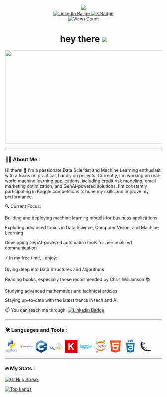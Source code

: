 <div id="header" align="center">
  <img src="https://i.giphy.com/media/v1.Y2lkPTc5MGI3NjExYzkxc3kwaXlwcWJuMnBxbG8zbHpiZzFkYzR3ejZ6ODV1dGt3cTlnOSZlcD12MV9pbnRlcm5hbF9naWZfYnlfaWQmY3Q9Zw/bGgsc5mWoryfgKBx1u/giphy.gif" width="150"/>
</div>

<div id="badges" align="center">
  <a href="https://www.linkedin.com/in/priyadarshi-kumar-092388264/">
    <img src="https://img.shields.io/badge/LinkedIn-blue?logo=linkedin&logoColor=white&style=for-the-badge" alt="LinkedIn Badge"/>
  </a>
  <a href="https://x.com/BATMAN28535944">
    <img src="https://img.shields.io/twitter/url/https/twitter.com/cloudposse.svg?style=social" alt="X Badge"/>
  </a>
</div>

<div id="views-count" align="center">
  <img src="https://komarev.com/ghpvc/?username=priyadarshi2022-max&style=flat-square&color=blue" alt="Views Count"/>
</div>

<h1 align="center">
  hey there
  <img src="https://media.giphy.com/media/hvRJCLFzcasrR4ia7z/giphy.gif" width="30px"/>
</h1>
<div align="center">
  <img src="https://media.giphy.com/media/dWesBcTLavkZuG35MI/giphy.gif" width="600" height="300"/>
</div>

---

### :man_technologist: About Me :

Hi there! 👋 I'm a passionate Data Scientist and Machine Learning enthusiast with a focus on practical, hands-on projects. Currently, I'm working on real-world machine learning applications, including credit risk modeling, email marketing optimization, and GenAI-powered solutions. I'm constantly participating in Kaggle competitions to hone my skills and improve my performance.

🔍 Current Focus:

Building and deploying machine learning models for business applications

Exploring advanced topics in Data Science, Computer Vision, and Machine Learning

Developing GenAI-powered automation tools for personalized communication

⚡ In my free time, I enjoy:

Diving deep into Data Structures and Algorithms

Reading books, especially those recommended by Chris Williamson 📚

Studying advanced mathematics and technical articles

Staying up-to-date with the latest trends in tech and AI

📫 You can reach me through:  [![Linkedin Badge](https://img.shields.io/badge/-LinkedIn-blue?style=flat&logo=Linkedin&logoColor=white)](https://www.linkedin.com/in/priyadarshi-kumar-092388264) 

---

### :hammer_and_wrench: Languages and Tools :
<div id="tools">
  <img src="https://github.com/devicons/devicon/blob/master/icons/python/python-original-wordmark.svg" title="python" alt="python" width="40" height="40"/>&nbsp;
  <img src="https://github.com/devicons/devicon/blob/master/icons/tensorflow/tensorflow-original-wordmark.svg" title="tensforflow" alt="tensforflow" width="40" height="40"/>&nbsp;
  <img src="https://github.com/devicons/devicon/blob/master/icons/cplusplus/cplusplus-original.svg" title="cplusplus" alt="cpp" width="40" height="40"/>&nbsp;
  <img src="https://github.com/devicons/devicon/blob/master/icons/mysql/mysql-original-wordmark.svg" title="mysql" alt="mysql" width="40" height="40"/>&nbsp;
  <img src="https://github.com/devicons/devicon/blob/master/icons/keras/keras-original.svg" title="keras" alt="keras" width="40" height="40"/>&nbsp;
  <img src="https://github.com/devicons/devicon/blob/master/icons/kaggle/kaggle-original-wordmark.svg" title="kaggle" alt="kaggle" width="40" height="40"/>&nbsp;
  <img src="https://github.com/devicons/devicon/blob/master/icons/jupyter/jupyter-original-wordmark.svg" title="jupyter" alt="jupyter" width="40" height="40"/>&nbsp;
  <img src="https://github.com/devicons/devicon/blob/master/icons/html5/html5-original.svg" title="HTML" alt="HTML5" width="40" height="40"/>&nbsp;
  <img src="https://github.com/devicons/devicon/blob/master/icons/css3/css3-plain-wordmark.svg" title="CSS" alt="CSS3" width="40" height="40"/>&nbsp;
  <img src="https://github.com/devicons/devicon/blob/master/icons/flask/flask-original.svg" title="Flask" alt="Flask" width="40" height="40"/>&nbsp;
</div>

---

### :fire: My Stats :
[![GitHub Streak](http://github-readme-streak-stats.herokuapp.com?user=priyadarshi2022-max&theme=dark&background=000000)](https://git.io/streak-stats)

[![Top Langs](https://github-readme-stats.vercel.app/api/top-langs/?username=priyadarshi2022-max)](https://github.com/anuraghazra/github-readme-stats)
<!--
**priyadarshi2022-max/priyadarshi2022-max** is a ✨ _special_ ✨ repository because its `README.md` (this file) appears on your GitHub profile.

Here are some ideas to get you started:

- 🔭 I’m currently working on ...
- 🌱 I’m currently learning ...
- 👯 I’m looking to collaborate on ...
- 🤔 I’m looking for help with ...
- 💬 Ask me about ...
- 📫 How to reach me: ...
- 😄 Pronouns: ...
- ⚡ Fun fact: ...
-->
